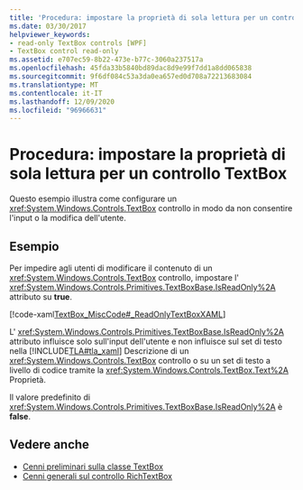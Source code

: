 ```yaml
---
title: 'Procedura: impostare la proprietà di sola lettura per un controllo TextBox'
ms.date: 03/30/2017
helpviewer_keywords:
- read-only TextBox controls [WPF]
- TextBox control read-only
ms.assetid: e707ec59-8b22-473e-b77c-3060a237517a
ms.openlocfilehash: 45fda33b5840bd89dac8d9e99f7dd1a8dd065838
ms.sourcegitcommit: 9f6df084c53a3da0ea657ed0d708a72213683084
ms.translationtype: MT
ms.contentlocale: it-IT
ms.lasthandoff: 12/09/2020
ms.locfileid: "96966631"
---
```

# <a name="how-to-make-a-textbox-control-read-only"></a>Procedura: impostare la proprietà di sola lettura per un controllo TextBox
Questo esempio illustra come configurare un <xref:System.Windows.Controls.TextBox> controllo in modo da non consentire l'input o la modifica dell'utente.  
  
## <a name="example"></a>Esempio  
 Per impedire agli utenti di modificare il contenuto di un <xref:System.Windows.Controls.TextBox> controllo, impostare l' <xref:System.Windows.Controls.Primitives.TextBoxBase.IsReadOnly%2A> attributo su **true**.  
  
 [!code-xaml[TextBox_MiscCode#_ReadOnlyTextBoxXAML](~/samples/snippets/csharp/VS_Snippets_Wpf/TextBox_MiscCode/CSharp/Window1.xaml#_readonlytextboxxaml)]  
  
 L' <xref:System.Windows.Controls.Primitives.TextBoxBase.IsReadOnly%2A> attributo influisce solo sull'input dell'utente e non influisce sul set di testo nella [!INCLUDE[TLA#tla_xaml](../../../includes/tlasharptla-xaml-md.md)] Descrizione di un <xref:System.Windows.Controls.TextBox> controllo o su un set di testo a livello di codice tramite la <xref:System.Windows.Controls.TextBox.Text%2A> Proprietà.  
  
 Il valore predefinito di <xref:System.Windows.Controls.Primitives.TextBoxBase.IsReadOnly%2A> è **false**.  
  
## <a name="see-also"></a>Vedere anche

- [Cenni preliminari sulla classe TextBox](textbox-overview.md)
- [Cenni generali sul controllo RichTextBox](richtextbox-overview.md)

